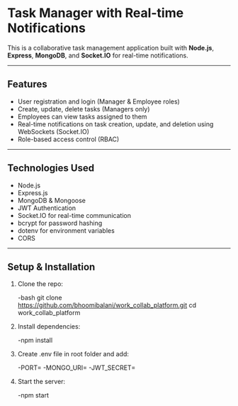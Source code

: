 # Task Manager with Real-time Notifications

This is a collaborative task management application built with **Node.js**, **Express**, **MongoDB**, and **Socket.IO** for real-time notifications.

---

## Features

- User registration and login (Manager & Employee roles)
- Create, update, delete tasks (Managers only)
- Employees can view tasks assigned to them
- Real-time notifications on task creation, update, and deletion using WebSockets (Socket.IO)
- Role-based access control (RBAC)

---

## Technologies Used

- Node.js
- Express.js
- MongoDB & Mongoose
- JWT Authentication
- Socket.IO for real-time communication
- bcrypt for password hashing
- dotenv for environment variables
- CORS

---

## Setup & Installation

1. Clone the repo:

   -bash
    git clone https://github.com/bhoomibalani/work_collab_platform.git
    cd work_collab_platform

   

2. Install dependencies:

    -npm install
  



3. Create .env file in root folder and add:

   -PORT=
   -MONGO_URI=
   -JWT_SECRET=


4. Start the server:

   -npm start

